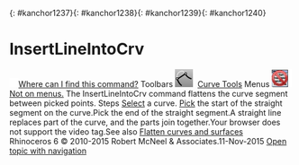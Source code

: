 ---
---

{: #kanchor1237}{: #kanchor1238}{: #kanchor1239}{: #kanchor1240}
# InsertLineIntoCrv
 [![images/transparent.gif](images/transparent.gif)Where can I find this command?](javascript:void(0);) Toolbars
![images/insertlineintocrv.png](images/insertlineintocrv.png) [Curve Tools](curve-tools-toolbar.html) 
Menus
![images/-no-menu-item.png](images/-no-menu-item.png) [Not on menus.](menuwhattodo.html) 
The InsertLineIntoCrv command flattens the curve segment between picked points.
Steps
 [Select](select-objects.html) a curve. [Pick](pick-location.html) the start of the straight segment on the curve.Pick the end of the straight segment.A straight line replaces part of the curve, and the parts join together.Your browser does not support the video tag.See also
 [Flatten curves and surfaces](sak-flatten.html) 
&#160;
&#160;
Rhinoceros 6 © 2010-2015 Robert McNeel &amp; Associates.11-Nov-2015
 [Open topic with navigation](insertlineintocrv.html) 

